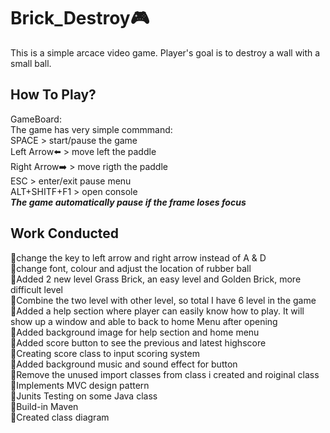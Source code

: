 # Brick_Destroy:video_game:
This is a simple arcace video game.
Player's goal is to destroy a wall with a small ball.

## How To Play?
GameBoard:</br>
The game has  very simple commmand:</br>
SPACE > start/pause the game</br>
Left Arrow:arrow_left: > move left the paddle</br>
Right Arrow:arrow_right: > move rigth the paddle</br>
ESC > enter/exit pause menu</br>
ALT+SHITF+F1 > open console</br>
***The game automatically pause if the frame loses focus***

## Work Conducted
:round_pushpin:change the key to left arrow and right arrow instead of A & D</br>
:round_pushpin:change font, colour and adjust the location of rubber ball</br>
:round_pushpin:Added 2 new level Grass Brick, an easy level and Golden Brick, more difficult level</br>
:round_pushpin:Combine the two level with other level, so total I have 6 level in the game </br>
:round_pushpin:Added a help section where player can easily know how to play. It will show up a window and able to back to home Menu after opening</br>
:round_pushpin:Added background image for help section and home menu</br>
:round_pushpin:Added score button to see the previous and latest highscore</br>
:round_pushpin:Creating score class to input scoring system</br>
:round_pushpin:Added background music and sound effect for button</br>
:round_pushpin:Remove the unused import classes from class i created and roiginal class</br>
:round_pushpin:Implements MVC design pattern</br>
:round_pushpin:Junits Testing on some Java class</br>
:round_pushpin:Build-in Maven</br>
:round_pushpin:Created class diagram</br>


